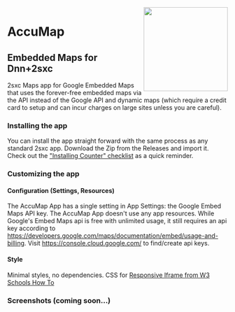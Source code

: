 <image src="app-icon.png" align="right" width="192px">

# AccuMap
  
## Embedded Maps for Dnn+2sxc

2sxc Maps app for Google Embedded Maps that uses the forever-free embedded maps via the API instead of the Google API and dynamic maps (which require a credit card to setup and can incur charges on large sites unless you are careful).

### Installing the app

You can install the app straight forward with the same process as any standard 2sxc app. Download the Zip from the Releases and import it. Check out the ["Installing Counter" checklist](https://azing.org/2sxc/r/wD0h-932) as a quick reminder.

### Customizing the app

#### Configuration (Settings, Resources)

The AccuMap App has a single setting in App Settings: the Google Embed Maps API key. The AccuMap App doesn't use any app resources. While Google's Embed Maps api is free with unlimited usage, it still requires an api key according to https://developers.google.com/maps/documentation/embed/usage-and-billing. Visit https://console.cloud.google.com/ to find/create api keys.

#### Style

Minimal styles, no dependencies. CSS for [Responsive Iframe from W3 Schools How To](https://www.w3schools.com/howto/howto_css_responsive_iframes.asp)

### Screenshots (coming soon...)
